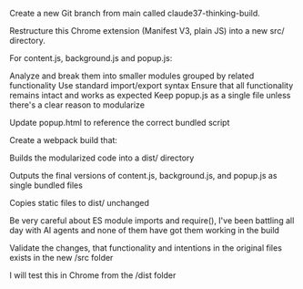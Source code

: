 Create a new Git branch from main called claude37-thinking-build.

Restructure this Chrome extension (Manifest V3, plain JS) into a new src/ directory.

For content.js, background.js and popup.js:

Analyze and break them into smaller modules grouped by related functionality
Use standard import/export syntax
Ensure that all functionality remains intact and works as expected
Keep popup.js as a single file unless there's a clear reason to modularize

Update popup.html to reference the correct bundled script

Create a webpack build that:

Builds the modularized code into a dist/ directory

Outputs the final versions of content.js, background.js, and popup.js as single bundled files

Copies static files to dist/ unchanged

Be very careful about ES module imports and require(), I've been battling all day with AI agents and none of them have got them working in the build

Validate the changes, that functionality and intentions in the original files exists in the new /src folder

I will test this in Chrome from the /dist folder

